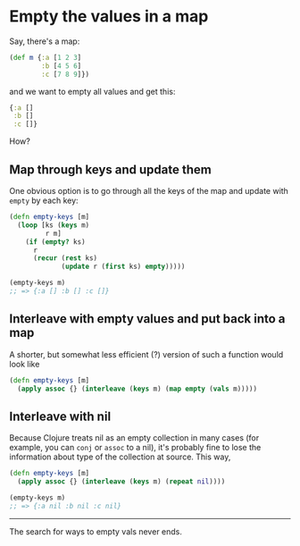 # Empty the values in a map

Say, there's a map:

```clojure
(def m {:a [1 2 3]
        :b [4 5 6]
        :c [7 8 9]})
```

and we want to empty all values and get this:

```clojure
{:a []
 :b []
 :c []}
```

How?

## Map through keys and update them

One obvious option is to go through all the keys of the map and update with `empty` by each key:

```clojure
(defn empty-keys [m]
  (loop [ks (keys m)
         r m]
    (if (empty? ks)
      r
      (recur (rest ks)
             (update r (first ks) empty)))))

(empty-keys m)
;; => {:a [] :b [] :c []}
```

## Interleave with empty values and put back into a map

A shorter, but somewhat less efficient (?) version of such a function would look like

```clojure
(defn empty-keys [m]
  (apply assoc {} (interleave (keys m) (map empty (vals m)))))
```

## Interleave with nil

Because Clojure treats nil as an empty collection in many cases (for example, you can `conj` or `assoc` to a nil), it's probably fine to lose the information about type of the collection at source. This way, 

```clojure
(defn empty-keys [m]
  (apply assoc {} (interleave (keys m) (repeat nil))))

(empty-keys m)
;; => {:a nil :b nil :c nil}
```

---

The search for ways to empty vals never ends.
